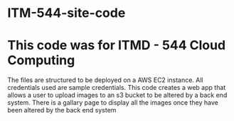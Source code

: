 # ITM-544-site-code

# This code was for ITMD - 544 Cloud Computing

The files are structured to be deployed on a AWS EC2 instance. All credentials used are sample credentials. This code creates a web app that allows a user to upload images to an s3 bucket to be altered by a back end system. There is a gallary page to display all the images once they have been altered by the back end system
